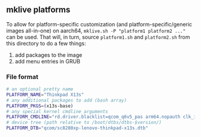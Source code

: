 ## mklive platforms

To allow for platform-specific customization (and platform-specific/generic
images all-in-one) on aarch64, `mklive.sh -P "platform1 platform2 ..."` can be
used. That will, in turn, source `platform1.sh` and `platform2.sh` from this
directory to do a few things:

1. add packages to the image
2. add menu entries in GRUB

### File format

```bash
# an optional pretty name
PLATFORM_NAME="Thinkpad X13s"
# any additional packages to add (bash array)
PLATFORM_PKGS=(x13s-base)
# any special kernel cmdline arguments
PLATFORM_CMDLINE="rd.driver.blacklist=qcom_q6v5_pas arm64.nopauth clk_ignore_unused pd_ignore_unused"
# device tree (path relative to /boot/dtbs/dtbs-$version/)
PLATFORM_DTB="qcom/sc8280xp-lenovo-thinkpad-x13s.dtb"
```
